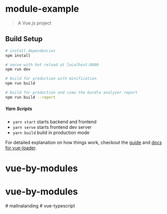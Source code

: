 # module-example

> A Vue.js project

## Build Setup

``` bash
# install dependencies
npm install

# serve with hot reload at localhost:8080
npm run dev

# build for production with minification
npm run build

# build for production and view the bundle analyzer report
npm run build --report
```

##### Yarn Scripts
* ```yarn start``` starts backend and frontend
* ```yarn serve``` starts frontend dev server
* ```yarn build``` build in production mode

For detailed explanation on how things work, checkout the [guide](http://vuejs-templates.github.io/webpack/) and [docs for vue-loader](http://vuejs.github.io/vue-loader).
# vue-by-modules
# vue-by-modules
#   m a l i n a l a n d i n g  
 #   v u e - t y p e s c r i p t  
 